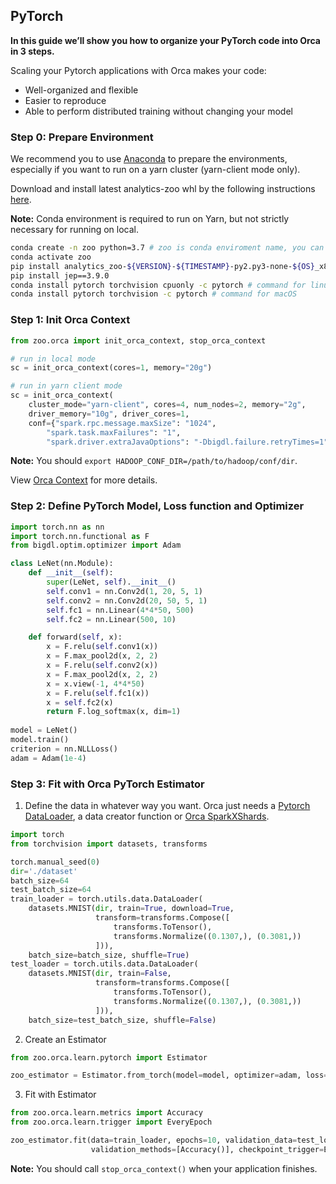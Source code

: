 ## PyTorch

**In this guide we’ll show you how to organize your PyTorch code into Orca in 3 steps.**

Scaling your Pytorch applications with Orca makes your code:

* Well-organized and flexible
* Easier to reproduce
* Able to perform distributed training without changing your model

### **Step 0: Prepare Environment**
We recommend you to use [Anaconda](https://www.anaconda.com/distribution/#linux) to prepare the environments, especially if you want to run on a yarn cluster (yarn-client mode only).

Download and install latest analytics-zoo whl by the following instructions [here](../PythonUserGuide/install/#install-the-latest-nightly-build-wheels-for-pip).  

**Note:** Conda environment is required to run on Yarn, but not strictly necessary for running on local.

```bash
conda create -n zoo python=3.7 # zoo is conda enviroment name, you can set another name you like.
conda activate zoo
pip install analytics_zoo-${VERSION}-${TIMESTAMP}-py2.py3-none-${OS}_x86_64.whl 
pip install jep==3.9.0
conda install pytorch torchvision cpuonly -c pytorch # command for linux
conda install pytorch torchvision -c pytorch # command for macOS
```

### **Step 1: Init Orca Context**
```python
from zoo.orca import init_orca_context, stop_orca_context

# run in local mode
sc = init_orca_context(cores=1, memory="20g")

# run in yarn client mode
sc = init_orca_context(
    cluster_mode="yarn-client", cores=4, num_nodes=2, memory="2g",
    driver_memory="10g", driver_cores=1,
    conf={"spark.rpc.message.maxSize": "1024",
        "spark.task.maxFailures": "1",
        "spark.driver.extraJavaOptions": "-Dbigdl.failure.retryTimes=1"})
```
**Note:** You should `export HADOOP_CONF_DIR=/path/to/hadoop/conf/dir`. 

View [Orca Context](./context) for more details.

### **Step 2: Define PyTorch Model, Loss function and Optimizer**
```python
import torch.nn as nn
import torch.nn.functional as F
from bigdl.optim.optimizer import Adam

class LeNet(nn.Module):
    def __init__(self):
        super(LeNet, self).__init__()
        self.conv1 = nn.Conv2d(1, 20, 5, 1)
        self.conv2 = nn.Conv2d(20, 50, 5, 1)
        self.fc1 = nn.Linear(4*4*50, 500)
        self.fc2 = nn.Linear(500, 10)

    def forward(self, x):
        x = F.relu(self.conv1(x))
        x = F.max_pool2d(x, 2, 2)
        x = F.relu(self.conv2(x))
        x = F.max_pool2d(x, 2, 2)
        x = x.view(-1, 4*4*50)
        x = F.relu(self.fc1(x))
        x = self.fc2(x)
        return F.log_softmax(x, dim=1)
        
model = LeNet()
model.train()
criterion = nn.NLLLoss()
adam = Adam(1e-4)
```

### **Step 3: Fit with Orca PyTorch Estimator**  

1)  Define the data in whatever way you want. Orca just needs a [Pytorch DataLoader](https://pytorch.org/docs/stable/data.html), a data creator function or [Orca SparkXShards](./data).
```python
import torch
from torchvision import datasets, transforms

torch.manual_seed(0)
dir='./dataset'
batch_size=64
test_batch_size=64
train_loader = torch.utils.data.DataLoader(
    datasets.MNIST(dir, train=True, download=True,
                   transform=transforms.Compose([
                       transforms.ToTensor(),
                       transforms.Normalize((0.1307,), (0.3081,))
                   ])),
    batch_size=batch_size, shuffle=True)
test_loader = torch.utils.data.DataLoader(
    datasets.MNIST(dir, train=False,
                   transform=transforms.Compose([
                       transforms.ToTensor(),
                       transforms.Normalize((0.1307,), (0.3081,))
                   ])),
    batch_size=test_batch_size, shuffle=False) 
```

2)  Create an Estimator
```python
from zoo.orca.learn.pytorch import Estimator 

zoo_estimator = Estimator.from_torch(model=model, optimizer=adam, loss=criterion, backend="bigdl") 
```

3)  Fit with Estimator

```python
from zoo.orca.learn.metrics import Accuracy
from zoo.orca.learn.trigger import EveryEpoch 

zoo_estimator.fit(data=train_loader, epochs=10, validation_data=test_loader,
                  validation_methods=[Accuracy()], checkpoint_trigger=EveryEpoch()) 
```

**Note:** You should call `stop_orca_context()` when your application finishes.
